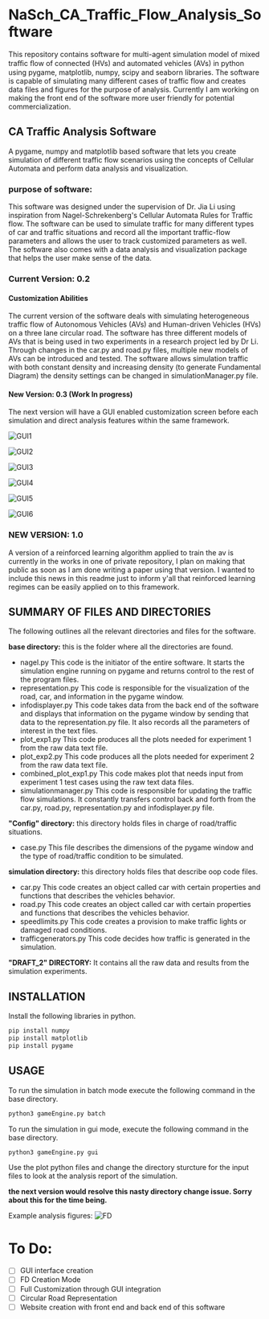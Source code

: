 # NaSch_CA_Traffic_Flow_Analysis_Software

This repository contains software for multi-agent simulation model of mixed traﬃc ﬂow of connected (HVs) and automated vehicles
(AVs) in python using pygame, matplotlib, numpy, scipy and seaborn libraries. The software is capable of simulating many
different cases of traffic flow and creates data files and figures for the purpose of analysis. Currently I am working on
making the front end of the software more user friendly for potential commercialization.

## CA Traffic Analysis Software

A pygame, numpy and matplotlib based software that lets you create simulation of different traffic flow scenarios using
the concepts of Cellular Automata and perform data analysis and visualization.

### purpose of software:

This software was designed under the supervision of Dr. Jia Li using inspiration from Nagel-Schrekenberg's Cellular Automata Rules for Traffic flow. The software can be used to simulate traffic for many different types of car and traffic situations and record all the important traffic-flow parameters and allows the user to track customized parameters as well. The software also comes with a data analysis and visualization package that helps the user make sense of the data.

### Current Version: 0.2

#### Customization Abilities

The current version of the software deals with simulating heterogeneous traffic flow of Autonomous Vehicles (AVs) and Human-driven Vehicles (HVs) on a three lane circular road. The software has three different models of AVs that is being used in two experiments in a research project led by Dr Li. Through changes in the car.py and road.py files, multiple new models of AVs can be introduced and tested. The software allows simulation traffic with both constant density and increasing density (to generate Fundamental Diagram) the density settings can be changed in simulationManager.py file. 

#### New Version: 0.3 (Work In progress)
The next version will have a GUI enabled customization screen before each simulation and direct analysis features within the same framework.

![GUI1](https://github.com/shanto268/comprehensive_simulation_traffic_analysis_software/blob/master/GUI.png)

![GUI2](https://github.com/shanto268/comprehensive_simulation_traffic_analysis_software/blob/master/GUI2.png)

![GUI3](https://github.com/shanto268/comprehensive_simulation_traffic_analysis_software/blob/master/GUI3.png)

![GUI4](https://github.com/shanto268/comprehensive_simulation_traffic_analysis_software/blob/master/GUI4.png)

![GUI5](https://github.com/shanto268/comprehensive_simulation_traffic_analysis_software/blob/master/GUI4.png)

![GUI6](https://github.com/shanto268/comprehensive_simulation_traffic_analysis_software/blob/master/gui3.png)

### NEW VERSION: 1.0
A version of a reinforced learning algorithm applied to train the av is currently in the works in one of private repository, I plan on making that public as soon as I am done writing a paper using that version. I wanted to include this news in this readme just to inform y'all that reinforced learning regimes can be easily applied on to this framework.

## SUMMARY OF FILES AND DIRECTORIES
The following outlines all the relevant directories and files for the software.

**base directory:** this is the folder where all the directories are found.
- nagel.py
 This code is the initiator of the entire software. It starts the simulation engine running on pygame and returns control to the rest of the program files.
- representation.py
This code is responsible for the visualization of the road, car, and information in the pygame window.
- infodisplayer.py
This code takes data from the back end of the software and displays that information on the pygame window by sending that data to the representation.py file. It also records all the parameters of interest in the text files.
- plot_exp1.py
This code produces all the plots needed for experiment 1 from the raw data text file.
- plot_exp2.py
This code produces all the plots needed for experiment 2 from the raw data text file.
- combined_plot_exp1.py
This code makes plot that needs input from experiment 1 test cases using the raw text data files.
- simulationmanager.py
This code is responsible for updating the traffic flow simulations. It constantly transfers control back and forth from the car.py, road.py, representation.py and infodisplayer.py file.

**"Config" directory:** this directory holds files in charge of road/traffic situations.
- case.py
This file describes the dimensions of the pygame window and the type of road/traffic condition to be simulated.

**simulation directory:** this directory holds files that describe oop code files.
- car.py
This code creates an object called car with certain properties and functions that describes the vehicles behavior.
- road.py
This code creates an object called car with certain properties and functions that describes the vehicles behavior.
- speedlimits.py
This code creates a provision to make traffic lights or damaged road conditions.
- trafficgenerators.py
This code decides how traffic is generated in the simulation.

**"DRAFT_2" DIRECTORY:** It contains all the raw data and results from the simulation experiments.

## INSTALLATION
Install the following libraries in python.
```BASH
pip install numpy 
pip install matplotlib 
pip install pygame
```

## USAGE
To run the simulation in batch mode execute the following command in the base directory.
```python
python3 gameEngine.py batch
```

To run the simulation in gui mode, execute the following command in the base directory.
```python
python3 gameEngine.py gui
```

Use the plot python files and change the directory sturcture for the input files to look at the analysis report of the simulation.

**the next version would resolve this nasty directory change issue. Sorry about this for the time being.**

Example analysis figures:
![FD](https://github.com/shanto268/comprehensive_simulation_traffic_analysis_software/blob/master/flux_analysis.png)

# To Do:
- [ ] GUI interface creation
- [ ] FD Creation Mode
- [ ] Full Customization through GUI integration
- [ ] Circular Road Representation
- [ ] Website creation with front end and back end of this software

